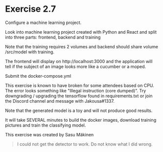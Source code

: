 # Exercise 2.7
Configure a machine learning project.

Look into machine learning project created with Python and React and split into three parts: frontend, backend and training

Note that the training requires 2 volumes and backend should share volume /src/model with training.

The frontend will display on http://localhost:3000 and the application will tell if the subject of an image looks more like a cucumber or a moped.

Submit the docker-compose.yml

This exercise is known to have broken for some attendees based on CPU. The error looks something like "Illegal instruction (core dumped)". Try downgrading / upgrading the tensorflow found in requirements.txt or join the Discord channel and message with Jakousa#1337.

Note that the generated model is a toy and will not produce good results.

It will take SEVERAL minutes to build the docker images, download training pictures and train the classifying model.

This exercise was created by Sasu Mäkinen

> I could not get the detector to work. Do not know what I did wrong.
